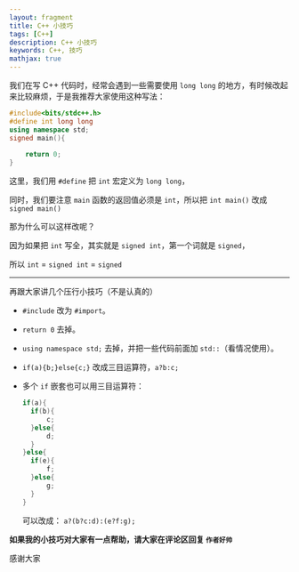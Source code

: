 ```yaml
---
layout: fragment
title: C++ 小技巧
tags: [C++]
description: C++ 小技巧
keywords: C++, 技巧
mathjax: true
---
```


我们在写 C++ 代码时，经常会遇到一些需要使用 `long long` 的地方，有时候改起来比较麻烦，于是我推荐大家使用这种写法：

```cpp
#include<bits/stdc++.h>
#define int long long
using namespace std;
signed main(){
    
    return 0;
}
```

这里，我们用 `#define` 把 `int`  宏定义为 `long long`，

同时，我们要注意 `main` 函数的返回值必须是 `int`，所以把 `int main()` 改成 `signed main()`

那为什么可以这样改呢？

因为如果把 `int` 写全，其实就是 `signed int`，第一个词就是 `signed`，

所以 `int` = `signed int` = `signed`

---

再跟大家讲几个压行小技巧（不是认真的）

- `#include` 改为 `#import`。

- `return 0` 去掉。

- `using namespace std;` 去掉，并把一些代码前面加 `std::`（看情况使用）。

- `if(a){b;}else{c;}` 改成三目运算符，`a?b:c;`

- 多个 `if` 嵌套也可以用三目运算符：
  ```cpp
  if(a){
    if(b){
        c;
    }else{
        d;
    }
  }else{
    if(e){
        f;
    }else{
        g;
    }
  }
  ```

  可以改成： `a?(b?c:d):(e?f:g);`

**如果我的小技巧对大家有一点帮助，请大家在评论区回复 `作者好帅`**

感谢大家

